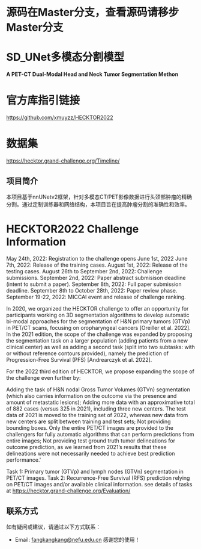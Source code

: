 # 源码在Master分支，查看源码请移步Master分支


# SD_UNet多模态分割模型

**A PET-CT Dual-Modal Head and Neck Tumor Segmentation Methon**

# 官方库指引链接
https://github.com/xmuyzz/HECKTOR2022

# 数据集
https://hecktor.grand-challenge.org/Timeline/

## 项目简介
本项目基于nnUNetv2框架，针对多模态CT/PET影像数据进行头颈部肿瘤的精确分割。通过定制训练器和网络结构，本项目旨在提高肿瘤分割的准确性和效率。


# HECKTOR2022 Challenge Information

May 24th, 2022: Registration to the challenge opens June 1st, 2022 June 7th, 2022: Release of the training cases. August 1st, 2022: Release of the testing cases. August 26th to September 2nd, 2022: Challenge submissions. September 2nd, 2022: Paper abstract submisison deadline (intent to submit a paper). September 8th, 2022: Full paper submission deadline. September 8th to October 28th, 2022: Paper review phase. September 19-22, 2022: MICCAI event and release of challenge ranking.

In 2020, we organized the HECKTOR challenge to offer an opportunity for participants working on 3D segmentation algorithms to develop automatic bi-modal approaches for the segmentation of H&N primary tumors (GTVp) in PET/CT scans, focusing on oropharyngeal cancers [Oreiller et al. 2022]. In the 2021 edition, the scope of the challenge was expanded by proposing the segmentation task on a larger population (adding patients from a new clinical center) as well as adding a second task (split into two subtasks: with or without reference contours provided), namely the prediction of Progression-Free Survival (PFS) [Andrearczyk et al. 2022].

For the 2022 third edition of HECKTOR, we propose expanding the scope of the challenge even further by:

Adding the task of H&N nodal Gross Tumor Volumes (GTVn) segmentation (which also carries information on the outcome via the presence and amount of metastatic lesions); Adding more data with an approximative total of 882 cases (versus 325 in 2021), including three new centers. The test data of 2021 is moved to the training set of 2022, whereas new data from new centers are split between training and test sets; Not providing bounding boxes. Only the entire PET/CT images are provided to the challengers for fully automatic algorithms that can perform predictions from entire images; Not providing test ground truth tumor delineations for outcome prediction, as we learned from 2021’s results that these delineations were not necessarily needed to achieve best prediction performance.'

Task 1: Primary tumor (GTVp) and lymph nodes (GTVn) segmentation in PET/CT images. Task 2: Recurrence-Free Survival (RFS) prediction relying on PET/CT images and/or available clinical information. see details of tasks at https://hecktor.grand-challenge.org/Evaluation/


## 联系方式
如有疑问或建议，请通过以下方式联系：
- Email: fangkangkang@nefu.edu.cn
感谢您的使用！
